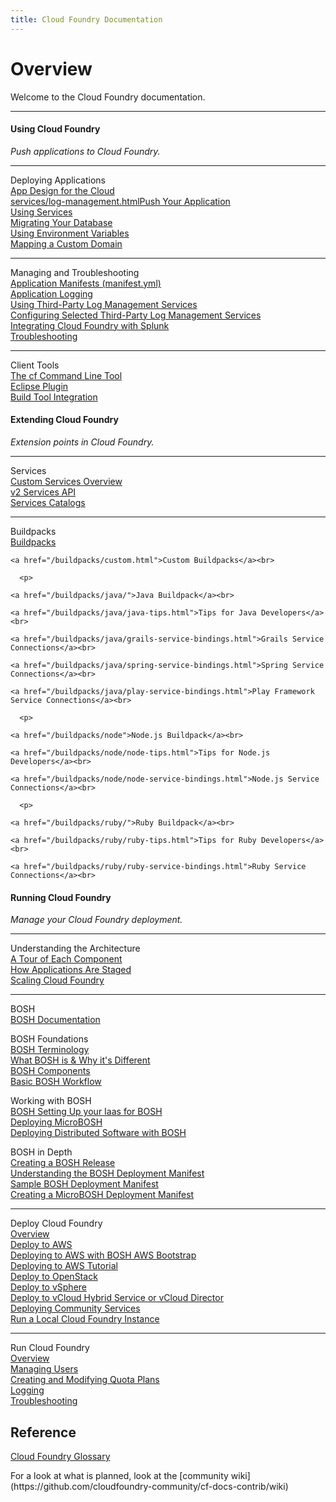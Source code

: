 ```yaml
---
title: Cloud Foundry Documentation
---
```

<h1>Overview</h1>
Welcome to the Cloud Foundry documentation.
<hr />
<div>
<div class="column-left">
  <div class="column-title">
      <h4>Using Cloud Foundry</h4>
  </div>
  <p><i>Push applications to Cloud Foundry.</i></p>

  <hr>
  <p>
    Deploying Applications<br>
    <a href="/devguide/deploy-apps/prepare-to-deploy.html">App Design for the Cloud</a><br>
    <a href="/devguide/deploy-apps/">services/log-management.htmlPush Your Application</a><br>
    <a href="/devguide/services/">Using Services</a><br>
    <a href="/devguide/services/migrate-db.html">Migrating Your Database</a><br>
    <a href="/devguide/deploy-apps/environment-variable.html">Using Environment Variables</a><br>
    <a href="/devguide/deploy-apps/domains-routes.html">Mapping a Custom Domain</a>
  </p>

  <hr>
  <p>
    Managing and Troubleshooting<br>
    <a href="/devguide/deploy-apps/manifest.html">Application Manifests (manifest.yml)</a><br>
    <a href="/devguide/deploy-apps/streaming-logs.html">Application Logging</a><br>
    <a href="/devguide/services/log-management.html">Using Third-Party Log Management Services</a><br>
    <a href="/devguide/services/log-management-thirdparty-svc.html">Configuring Selected Third-Party Log Management Services</a><br>
    <a href="/devguide/services/integrate-splunk.html">Integrating Cloud Foundry with Splunk</a><br>
    <a href="/devguide/deploy-apps/troubleshoot-app-health.html">Troubleshooting</a>
  </p>
  <hr>

  <p>Client Tools<br>
    <a href="/devguide/installcf/">The cf Command Line Tool</a><br>
    <a href="/buildpacks/java/sts.html">Eclipse Plugin</a><br>
    <a href="/buildpacks/java/build-tool-int.html">Build Tool Integration</a>
  </p>

</div>

<div class="column-middle">
  <div class="column-title">
    <h4>Extending Cloud Foundry</h4>
  </div>
  <p><i>Extension points in Cloud Foundry.</i></p>
  <hr>
  <p>
    Services<br>
    <a href="/services/">Custom Services Overview</a><br>
    <a href="/services/api.html">v2 Services API</a><br>
    <a href="/services/catalog-metadata.html">Services Catalogs</a>
  </p>

  <hr>
  <p>
    Buildpacks<br>
	<a href="/buildpacks/">Buildpacks</a><br>

	<a href="/buildpacks/custom.html">Custom Buildpacks</a><br>

	  <p>

	<a href="/buildpacks/java/">Java Buildpack</a><br>

	<a href="/buildpacks/java/java-tips.html">Tips for Java Developers</a><br>

	<a href="/buildpacks/java/grails-service-bindings.html">Grails Service Connections</a><br>

	<a href="/buildpacks/java/spring-service-bindings.html">Spring Service Connections</a><br>

	<a href="/buildpacks/java/play-service-bindings.html">Play Framework Service Connections</a><br>

	  <p>

	<a href="/buildpacks/node">Node.js Buildpack</a><br>

	<a href="/buildpacks/node/node-tips.html">Tips for Node.js Developers</a><br>

	<a href="/buildpacks/node/node-service-bindings.html">Node.js Service Connections</a><br>

	  <p>

	<a href="/buildpacks/ruby/">Ruby Buildpack</a><br>

	<a href="/buildpacks/ruby/ruby-tips.html">Tips for Ruby Developers</a><br>

	<a href="/buildpacks/ruby/ruby-service-bindings.html">Ruby Service Connections</a><br>

  </p>


</div>


<div class="column-right">
  <div class="column-title">
      <h4>Running Cloud Foundry</h4>
  </div>
  <p><i>Manage your Cloud Foundry deployment.</i></p>

  <hr>
  <p>
    Understanding the Architecture<br>
    <a href="/concepts/architecture/">A Tour of Each Component</a><br>
    <a href="/concepts/how-applications-are-staged.html">How Applications Are Staged</a><br>
    <a href="/concepts/high-availability.html">Scaling Cloud Foundry</a></p>
  </p>
  <hr>

  <p>BOSH<br>
  <a href="/bosh/">BOSH Documentation</a><br>
  <p>
    BOSH Foundations<br>
  <a href="/bosh/glossary.html">BOSH Terminology</a><br>
  <a href="/bosh/what-bosh-is.html">What BOSH is &amp; Why it's Different</a><br>
  <a href="/bosh/bosh-components.html">BOSH Components</a><br>
  <a href="/bosh/workflow.html">Basic BOSH Workflow</a><br>
  </p>
  <p>
    Working with BOSH<br>
  <a href="https://github.com/cloudfoundry/bosh#installing-bosh-gems">BOSH
  <a href="/bosh/iaas-setup.html">Setting Up your Iaas for BOSH</a><br>
  <a href="/bosh/deploy-microbosh.html">Deploying MicroBOSH</a><br>
  <a href="/bosh/deploy-with-bosh.html">Deploying Distributed Software with BOSH</a><br>
  </p>
  <p>
    BOSH in Depth<br>
  <a href="/bosh/create-release.html">Creating a BOSH Release</a><br>
  <a href="/bosh/deployment-manifest.html">Understanding the BOSH Deployment Manifest</a><br>
  <a href="/bosh/sample-manifest.html">Sample BOSH Deployment Manifest</a><br>
  <a href="/bosh/create-micro-manifest.html">Creating a MicroBOSH Deployment Manifest</a><br>
  </p>

  <hr>

  <p>
    Deploy Cloud Foundry<br>
    <a href="/deploying/">Overview</a><br>
    <a href="/deploying/ec2/">Deploy to AWS</a><br>
	<a href="/deploying/ec2/bootstrap-aws-vpc.html">Deploying to AWS with BOSH AWS Bootstrap</a></br>
	<a href="/deploying/ec2/aws_steps.html">Deploying to AWS Tutorial</a></br>
    <a href="/deploying/openstack/">Deploy to OpenStack</a><br>
    <a href="/deploying/vsphere/">Deploy to vSphere</a><br>
    <a href="/deploying/vcloud/">Deploy to vCloud Hybrid Service or vCloud Director</a><br>
    <a href="/deploying/adding-services.html">Deploying Community Services</a><br>
    <a href="/deploying/run-local.html">Run a Local Cloud Foundry Instance</a>
  </p>

  <hr>
  <p>
    Run Cloud Foundry<br>
    <a href="/running/">Overview</a><br>
    <a href="/running/managing-cf/managing-users.html">Managing Users</a><br>
	<a href="/running/managing-cf/quota-plans.html">Creating and Modifying Quota Plans</a><br>
    <a href="/running/managing-cf/logging.html">Logging</a><br>
    <a href="/running/troubleshooting/">Troubleshooting</a>
  </p>

</div>
</div>
<div>
  <h2>Reference</h2>
  <p><a href="/concepts/glossary.html">Cloud Foundry Glossary</a></p>
  For a look at what is planned, look at the
  [community wiki](https://github.com/cloudfoundry-community/cf-docs-contrib/wiki)
</div>

